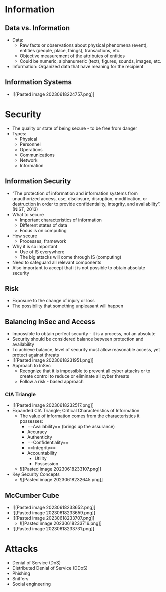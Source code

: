 # Information
## Data vs. Information
- Data: 
	- Raw facts or observations about physical phenomena (event), entities (people, place, things), transactions, etc.
	- Objective measurement of the attributes of entities
	- Could be numeric, alphanumeric (text), figures, sounds, images, etc.
- Information: Organized data that have meaning for the recipient
## Information Systems
- ![[Pasted image 20230618224757.png]]
# Security
- The quality or state of being secure - to be free from danger
- Types:
	- Physical
	- Personnel
	- Operations
	- Communications
	- Network
	- Information
## Information Security
- “The protection of information and information systems from unauthorized access, use, disclosure, disruption, modification, or destruction in order to provide confidentiality, integrity, and availability”. (NIST, 2013)‏
- What to secure
	- Important characteristics of information
	- Different states of data
	- Focus is on computing
- How secure
	- Processes, framework
- Why it is so important
	- Use of IS everywhere
	- The big attacks will come through IS (computing)
- Need to safeguard all relevant components
- Also important to accept that it is not possible to obtain absolute security
## Risk
- Exposure to the change of injury or loss
- The possibility that something unpleasant will happen
## Balancing InSec and Access
- Impossible to obtain perfect security - it is a process, not an absolute
- Security should be considered balance between protection and availability
- To achieve balance, level of security must allow reasonable access, yet protect against threats
- ![[Pasted image 20230618231951.png]]
- Approach to InSec
	- Recognize that it is impossible to prevent all cyber attacks or to create control to reduce or eliminate all cyber threats
	- Follow a risk - based approach
### CIA Triangle
- ![[Pasted image 20230618232517.png]]
- Expanded CIA Triangle; Critical Characteristics of Information
	- The value of information comes from the characteristics it possesses:
		- ==Availability== (brings up the assurance)
		- Accuracy
		- Authenticity
		- ==Confidentiality==
		- ==Integrity==
		- Accountability
			- Utility
			- Possession
	- ![[Pasted image 20230618233107.png]]
- Key Security Concepts
	- ![[Pasted image 20230618232645.png]]
## McCumber Cube
- ![[Pasted image 20230618233652.png]]
- ![[Pasted image 20230618233659.png]]
- ![[Pasted image 20230618233707.png]]
	- ![[Pasted image 20230618233716.png]]
- ![[Pasted image 20230618233731.png]]
# Attacks
- Denial of Service (DoS)
- Distributed Denial of Service (DDoS)
- Phishing
- Sniffers
- Social engineering